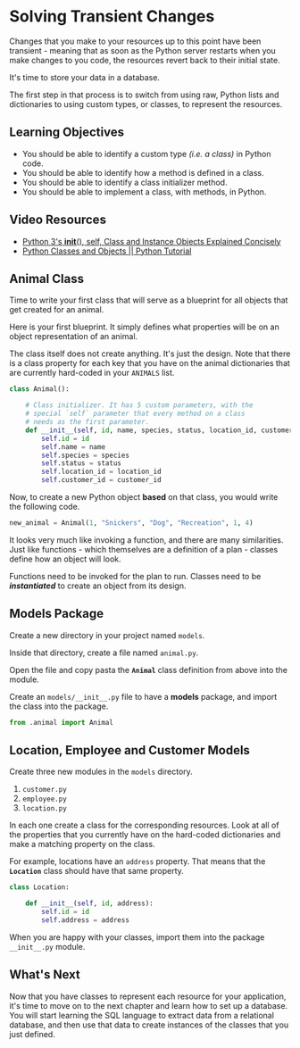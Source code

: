 # Solving Transient Changes

Changes that you make to your resources up to this point have been transient - meaning that as soon as the Python server restarts when you make changes to you code, the resources revert back to their initial state.

It's time to store your data in a database.

The first step in that process is to switch from using raw, Python lists and dictionaries to using custom types, or classes, to represent the resources.

## Learning Objectives

* You should be able to identify a custom type _(i.e. a class)_ in Python code.
* You should be able to identify how a method is defined in a class.
* You should be able to identify a class initializer method.
* You should be able to implement a class, with methods, in Python.

## Video Resources

* [Python 3's __init__(), self, Class and Instance Objects Explained Concisely](https://www.youtube.com/watch?v=AsafkCAJpJ0&t=177s)
* [Python Classes and Objects || Python Tutorial](https://www.youtube.com/watch?v=apACNr7DC_s)

## Animal Class

Time to write your first class that will serve as a blueprint for all objects that get created for an animal.

Here is your first blueprint. It simply defines what properties will be on an object representation of an animal.

The class itself does not create anything. It's just the design. Note that there is a class property for each key that you have on the animal dictionaries that are currently hard-coded in your `ANIMALS` list.

```py
class Animal():

    # Class initializer. It has 5 custom parameters, with the
    # special `self` parameter that every method on a class
    # needs as the first parameter.
    def __init__(self, id, name, species, status, location_id, customer_id):
        self.id = id
        self.name = name
        self.species = species
        self.status = status
        self.location_id = location_id
        self.customer_id = customer_id
```

Now, to create a new Python object **based** on that class, you would write the following code.

```py
new_animal = Animal(1, "Snickers", "Dog", "Recreation", 1, 4)
```

It looks very much like invoking a function, and there are many similarities. Just like functions - which themselves are a definition of a plan - classes define how an object will look.

Functions need to be invoked for the plan to run. Classes need to be **_instantiated_** to create an object from its design.

## Models Package

Create a new directory in your project named `models`.

Inside that directory, create a file named `animal.py`.

Open the file and copy pasta the **`Animal`** class definition from above into the module.

Create an `models/__init__.py` file to have a **models** package, and import the class into the package.

```py
from .animal import Animal
```

## Location, Employee and Customer Models

Create three new modules in the `models` directory.

1. `customer.py`
1. `employee.py`
1. `location.py`

In each one create a class for the corresponding resources. Look at all of the properties that you currently have on the hard-coded dictionaries and make a matching property on the class.

For example, locations have an `address` property. That means that the **`Location`** class should have that same property.

```py
class Location:

    def __init__(self, id, address):
        self.id = id
        self.address = address
```

When you are happy with your classes, import them into the package `__init__.py` module.

## What's Next

Now that you have classes to represent each resource for your application, it's time to move on to the next chapter and learn how to set up a database. You will start learning the SQL language to extract data from a relational database, and then use that data to create instances of the classes that you just defined.
